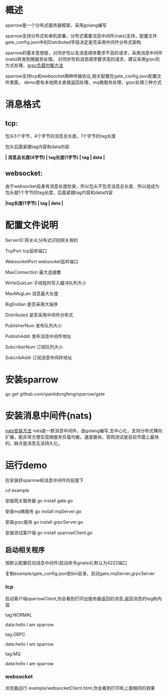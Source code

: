 # 概述
sparrow是一个分布式服务器框架，采用golang编写

sparrow支持分布式和单机部署，分布式需要消息中间件(nats)支持，配置文件gate_config.json中的Distributed字段决定是否采用中间件分布式架构

sparrow的基本思想是，对同步性以及消息顺序要求不高的请求，采用消息中间件(nats)转发到微服务处理。 对同步性和消息顺序要求高的请求，建议采用grpc的方式处理，[grpc负载均衡方法](https://blog.csdn.net/weixin_43733451/article/details/84262506)

sparrow支持tcp和websocket两种传输协议,相关配置在gate_config.json配置文件里面，
demo里有本地网关直接返回处理，mq微服务处理，grpc处理三种方式

# 消息格式
## tcp:
包头5个字节，4个字节的消息总长度，1个字节的tag长度

包头后面紧跟tag内容和data内容

**| 消息总长度(4字节) | tag长度(1字节) | tag | data |**

## websocket:
由于websocket自身有消息长度检查，所以包头不包含消息总长度，所以组成为
包头就1个字节的tag长度，后面紧跟tag内容和data内容

**|tag长度(1字节) | tag | data |**


# 配置文件说明
ServerID 网关id,分布式识别网关用的

TcpPort tcp监听端口

WebsocketPort websocket监听端口

MaxConnection 最大连接数

WirteQueLen 子线程的写入缓冲队列大小

MaxMsgLen 消息最大长度

BigEndian 是否采用大端序

Distributed 是否采用中间件分布式

PublisherNum 发布队列大小

PublishAddr 发布消息中间件地址

SubcriberNum 订阅队列大小

SubcribAddr 订阅消息中间件地址


# 安装sparrow
go get github.com/qianlidongfeng/sparrow/gate
# 安装消息中间件(nats)
[nats安装方法](https://www.nats.io/documentation/managing_the_server/installing/)
nats是一款消息中间件，由golang编写,去中心化，支持分布式横向扩展，能非常方便实现微服务负载均衡。速度极快，官网测试是目前市面上最快的。缺点是消息无法持久化。

# 运行demo

在安装好sparrow和消息中间件的前提下

cd example

安装网关服务器
go install gate.go

安装mq微服务
go install mqServer.go

安装grpc服务
go install grpcServer.go

安装测试客户端
go install sparrowClient.go

## 启动相关程序
按默认配置启动消息中间件(启动命令gnatsd),默认为4222端口

复制example/gate_config.json到bin目录，启动gate,mqServer,grpcServer

### tcp

启动客户端sparrowClient,你会看到打印出服务器返回的消息,返回消息的tag和内容:

tag:NORMAL

data:hello I am sparrow

tag:GRPC

data:hello I am sparrow

tag:MQ

data:hello I am sparrow


### websocket

浏览器运行 example/websocketClient.html,你会看到打印和上面相同的效果

